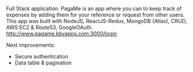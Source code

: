 Full Stack application. PagaMe is an app where you can to keep track of expenses by adding them for your reference or request from other users. This app was built with NodeJS, ReactJS-Redux, MongoDB (Atlas), CRUD, AWS EC2 & Route53, GoogleOAuth.
http://www.pagame.kbvapps.com:3000/login

Next improvements:
- Secure authentication
- Data table & pagination
